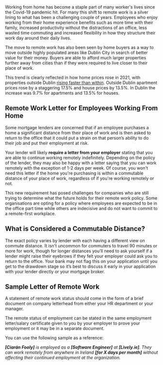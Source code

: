 

Working from home has become a staple part of many worker's lives since the Covid-19 pandemic hit. For many this shift to remote work is a silver lining to what has been a challenging couple of years. Employees who enjoy working from their home experience benefits such as more time with their family, increased productivity without the distractions of an office, less wasted time commuting and increased flexibility in how they structure their work day around their daily lives.

The move to remote work has also been seen by home buyers as a way to move outside highly populated areas like Dublin City in search of better value for their money. Buyers are able to afford much larger properties further away from cities than if they were required to live closer to their place of work. 

This trend is clearly reflected in how home prices rose in 2021, with properties outside Dublin [rising faster than within](https://www.thejournal.ie/property-prices-rise-14-5659106-Jan2022/). Outside Dublin apartment prices rose by a staggering 17.5% and house prices by 13.5%. In Dublin the increase was 9.7% for apartments and 13.5% for houses.

## Remote Work Letter for Employees Working From Home

Some mortgage lenders are concerned that if an employee purchases a home a significant distance from their place of work and is then asked to return to the office that it could put a strain on that person’s ability to do their job and put their employment at risk. 

Your lender will likely **require a letter from your employer** stating that you are able to continue working remotely indefinitely. Depending on the policy of the lender, they may also be happy with a letter saying that you can work remotely with the exception of 1-2 days per week. Of course, you won't need this letter if the home you're purchasing is within a commutable distance of your place of work, regardless of if you're working remotely or not.

This new requirement has posed challenges for companies who are still trying to determine what the future holds for their remote work policy. Some organisations are opting for a policy where employees are expected to be in the office part time while others are indecisive and do not want to commit to a remote-first workplace. 

## What is Considered a Commutable Distance?

The exact policy varies by lender with each having a different view on commute distance. It isn't uncommon for commuters to travel 90 minutes or more for work, though for longer distances you'll need to ask yourself if a lender might raise their eyebrows if they felt your employer could ask you to return to the office. Your bank may not flag this on your application until you get to the drawdown stage so it’s best to discuss it early in your application with your lender directly or your mortgage broker. 

## Sample Letter of Remote Work

A statement of remote work status should come in the form of a brief document on company letterhead from either your HR department or your manager. 

The remote status of employment can be stated in the same employment letter/salary certificate given to you by your employer to prove your employment or it may be in a separate document. 

You can use the following sample as a reference:

_**[Ciarán Fooly]** is employed as a **[Software Engineer]** at **[Lively.ie]**. They can work remotely from anywhere in Ireland **[for X days per month]** without affecting their continued employment at the organization._
